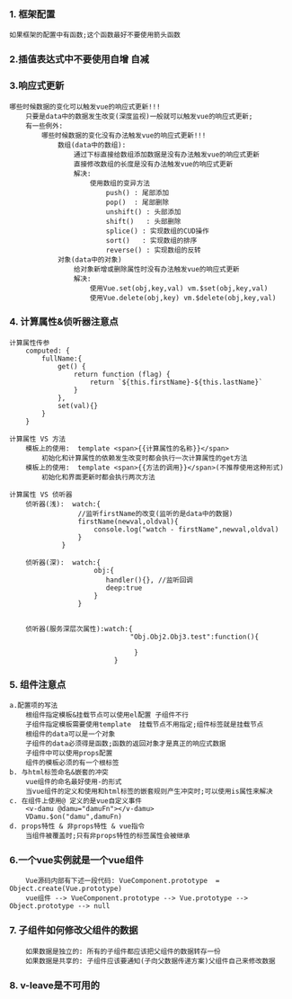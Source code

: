 ### 1. 框架配置
    如果框架的配置中有函数;这个函数最好不要使用箭头函数

### 2.插值表达式中不要使用自增 自减

### 3.响应式更新
    哪些时候数据的变化可以触发vue的响应式更新!!!
        只要是data中的数据发生改变(深度监视)一般就可以触发vue的响应式更新;
        有一些例外:
            哪些时候数据的变化没有办法触发vue的响应式更新!!!
                数组(data中的数组):
                    通过下标直接给数组添加数据是没有办法触发vue的响应式更新
                    直接修改数组的长度是没有办法触发vue的响应式更新
                    解决:
                        使用数组的变异方法
                            push() : 尾部添加
                            pop()  : 尾部删除
                            unshift() : 头部添加
                            shift()   : 头部删除
                            splice() : 实现数组的CUD操作
                            sort()   : 实现数组的排序
                            reverse() : 实现数组的反转
                对象(data中的对象)
                    给对象新增或删除属性时没有办法触发vue的响应式更新
                    解决:
                        使用Vue.set(obj,key,val) vm.$set(obj,key,val)
                        使用Vue.delete(obj,key) vm.$delete(obj,key,val)


### 4. 计算属性&侦听器注意点
    计算属性传参
        computed: {
            fullName:{
                get() {
                    return function (flag) {
                        return `${this.firstName}-${this.lastName}`
                    }
                },
                set(val){}
            }
        }

    计算属性 VS 方法
        模板上的使用:  template <span>{{计算属性的名称}}</span>
            初始化和计算属性的依赖发生改变时都会执行一次计算属性的get方法
        模板上的使用:  template <span>{{方法的调用}}</span>(不推荐使用这种形式)
            初始化和界面更新时都会执行两次方法

    计算属性 VS 侦听器
        侦听器(浅):  watch:{
                     //监听firstName的改变(监听的是data中的数据)
                     firstName(newval,oldval){
                         console.log("watch - firstName",newval,oldval)
                     }
                 }

        侦听器(深):  watch:{
                         obj:{
                            handler(){}, //监听回调
                            deep:true
                         }
                     }


        侦听器(服务深层次属性):watch:{
                                  "Obj.Obj2.Obj3.test":function(){

                                   }
                              }

### 5. 组件注意点
    a.配置项的写法
        根组件指定模板&挂载节点可以使用el配置 子组件不行
        子组件指定模板需要使用template  挂载节点不用指定;组件标签就是挂载节点
        根组件的data可以是一个对象
        子组件的data必须得是函数;函数的返回对象才是真正的响应式数据
        子组件中可以使用props配置
        组件的模板必须的有一个根标签
    b. 与html标签命名&嵌套的冲突
        vue组件的命名最好使用-的形式
        当vue组件的定义和使用和html标签的嵌套规则产生冲突时;可以使用is属性来解决
    c. 在组件上使用@ 定义的是vue自定义事件
        <v-damu @damu="damuFn"></v-damu>
        VDamu.$on("damu",damuFn)
    d. props特性 & 非props特性 & vue指令
        当组件被覆盖时;只有非props特性的标签属性会被继承

### 6.一个vue实例就是一个vue组件

        Vue源码内部有下述一段代码: VueComponent.prototype  = Object.create(Vue.prototype)
        vue组件 --> VueComponent.prototype --> Vue.prototype --> Object.prototype --> null
### 7. 子组件如何修改父组件的数据
        如果数据是独立的: 所有的子组件都应该把父组件的数据转存一份
        如果数据是共享的: 子组件应该要通知(子向父数据传递方案)父组件自己来修改数据

### 8. v-leave是不可用的

